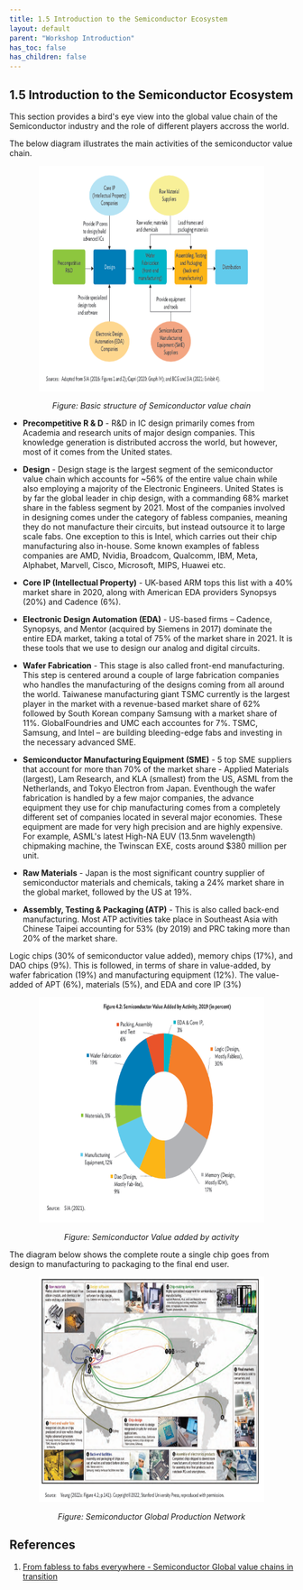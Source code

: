 ```yaml
---
title: 1.5 Introduction to the Semiconductor Ecosystem
layout: default
parent: "Workshop Introduction"
has_toc: false
has_children: false
---
```

## 1.5 Introduction to the Semiconductor Ecosystem
This section provides a bird's eye view into the global value chain of the Semiconductor industry and the role of different players accross the world. 

The below diagram illustrates the main activities of the semiconductor value chain. 

<div align="center">
  <img src="./images/Semiconductor_value_chain.png" alt="Semiconductor Ecosystem" width="400" height="400"/>
  <p><em>Figure: Basic structure of Semiconductor value chain</em></p>
</div>

- **Precompetitive R & D** - R&D in IC design primarily comes from Academia and research units of major design companies. This knowledge generation is distributed accross the world, but however, most of it comes from the United states. 

- **Design** - Design stage is the largest segment of the semiconductor value chain which accounts for ~56% of the entire value chain while also employing a majority of the Electronic Engineers. United States is by far the global leader in chip design, with a commanding 68% market share in the fabless segment by 2021. Most of the companies involved in designing comes under the category of fabless companies, meaning they do not manufacture their circuits, but instead outsource it to large scale fabs. One exception to this is Intel, which carries out their chip manufacturing also in-house. Some known examples of fabless companies are AMD, Nvidia, Broadcom, Qualcomm, IBM, Meta, Alphabet, Marvell, Cisco, Microsoft, MIPS, Huawei etc. 

- **Core IP (Intellectual Property)** - UK-based ARM tops this list with a 40% market share in 2020, along with American EDA providers Synopsys (20%) and Cadence (6%). 

- **Electronic Design Automation (EDA)** - US-based firms – Cadence, Synopsys, and Mentor (acquired by Siemens in 2017) dominate the entire EDA market, taking a total of 75% of the market share in 2021. It is these tools that we use to design our analog and digital circuits. 

- **Wafer Fabrication** - This stage is also called front-end manufacturing. This step is centered around a couple of large fabrication companies who handles the manufacturing of the designs coming from all around the world. Taiwanese manufacturing giant TSMC currently is the largest player in the market with a revenue-based market share of 62% followed by South Korean company Samsung with a market share of 11%. GlobalFoundries and UMC each accountes for 7%. TSMC, Samsung, and Intel – are building bleeding-edge fabs and investing in the necessary advanced SME.

- **Semiconductor Manufacturing Equipment (SME)** - 5 top SME suppliers that account for more than 70% of the market share - Applied Materials (largest), Lam Research, and KLA (smallest) from the US, ASML from the Netherlands, and Tokyo Electron from Japan. Eventhough the wafer fabrication is handled by a few major companies, the advance equipment they use for chip manufacturing comes from a completely different set of companies located in several major economies. These equipment are made for very high precision and are highly expensive. For example, ASML's latest High-NA EUV (13.5nm wavelength) chipmaking machine, the Twinscan EXE, costs around $380 million per unit.

- **Raw Materials** - Japan is the most significant country supplier of semiconductor materials and chemicals, taking a 24% market share in the global market, followed by the US at 19%. 

- **Assembly, Testing & Packaging (ATP)** - This is also called back-end manufacturing. Most ATP activities take place in Southeast Asia with Chinese Taipei accounting for 53% (by 2019) and PRC taking more than 20% of the market share. 


Logic chips (30% of semiconductor value added), memory chips (17%), and DAO chips (9%). This is followed, in terms of share in value-added, by wafer fabrication (19%) and manufacturing equipment (12%). The value-added of APT (6%), materials (5%), and EDA and core IP (3%)


<div align="center">
  <img src="./images/Semiconductor_value_by_activity.png" alt="Semiconductor Ecosystem" width="400" height="400"/>
  <p><em>Figure: Semiconductor Value added by activity</em></p>
</div>

The diagram below shows the complete route a single chip goes from design to manufacturing to packaging to the final end user. 

<div align="center">
  <img src="./images/Global_production_Network.png" alt="Semiconductor Ecosystem" width="400" height="400"/>
  <p><em>Figure: Semiconductor Global Production Network</em></p>
</div>


## References

1. [From fabless to fabs everywhere - Semiconductor Global value chains in transition](https://www.researchgate.net/publication/377598805_From_Fabless_to_Fabs_Everywhere_Semiconductor_Global_Value_Chains_in_Transition)
